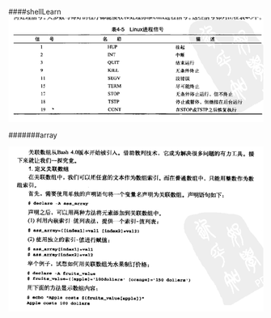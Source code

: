 ####shellLearn
![](https://github.com/junnf/Doc/raw/master/osknow/shell/image/signalname.png)

#######array

![](https://github.com/junnf/Doc/raw/master/osknow/shell/image/array.png)


